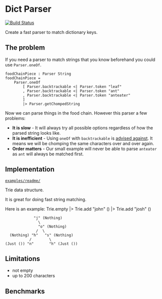 # Dict Parser

[![Build Status](https://travis-ci.org/lazamar/dict-parser.svg?branch=master)](https://travis-ci.org/lazamar/dict-parser)

Create a fast parser to match dictionary keys.

## The problem

If you need a parser to match strings that you know beforehand you could use `Parser.oneOf`.

	foodChainPiece : Parser String
	foodChainPiece = 
		Parser.oneOf
			[ Parser.backtrackable <| Parser.token "leaf"
			, Parser.backtrackable <| Parser.token "ant"
			, Parser.backtrackable <| Parser.token "anteater"
			]
			|> Parser.getChompedString

Now we can parse things in the food chain. However this parser a few problems:

- **It is slow** - It will always try all possible options regardless of how the parsed string looks like. 
- **It is inefficient** - Using `oneOf`	with `backtrackable` is [advised against](https://github.com/elm/parser/blob/master/semantics.md#backtrackable--oneof-inefficient). It means we will be chomping the same characters over and over again.
- **Order matters** - Our small example will never be able to parse `anteater` as `ant` will always be matched first.


## Implementation

[`examples/readme/`](https://en.wikipedia.org/wiki/Trie)

Trie data structure.

It is great for doing fast string matching.

Here is an example:
        Trie.empty
            |> Trie.add "john" ()
            |> Trie.add "josh" ()


                 "j" (Nothing)
                   \
                   "o" (Nothing)
                  /  \
      (Nothing) "h"   "s" (Nothing)
               /        \
    (Just ()) "n"       "h" (Just ())

## Limitations

  - not empty
  - up to 200 characters


## Benchmarks

